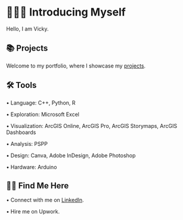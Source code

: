 # 👩🏻‍💻 Introducing Myself
Hello, I am Vicky. <p>
## 📚 Projects <br>
Welcome to my portfolio, where I showcase my [projects](https://github.com/redefiningvicky/Portfolio-Guide).
## 🛠️ Tools <br>
• Language: C++, Python, R <p>
• Exploration: Microsoft Excel <p>
• Visualization: ArcGIS Online, ArcGIS Pro, ArcGIS Storymaps, ArcGIS Dashboards <p>
• Analysis: PSPP <p>
• Design: Canva, Adobe InDesign, Adobe Photoshop <p>
• Hardware: Arduino <p>
## 👋🏻 Find Me Here <br>
• Connect with me on [LinkedIn](https://www.linkedin.com/in/redefiningvicky/). <p>
• Hire me on Upwork.

